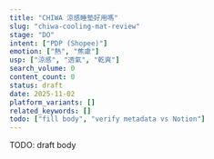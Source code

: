 ```yaml
---
title: "CHIWA 涼感睡墊好用嗎"
slug: "chiwa-cooling-mat-review"
stage: "DO"
intent: ["PDP (Shopee)"]
emotion: ["熱", "焦慮"]
usp: ["涼感", "透氣", "乾爽"]
search_volume: 0
content_count: 0
status: draft
date: 2025-11-02
platform_variants: []
related_keywords: []
todo: ["fill body", "verify metadata vs Notion"]
---
```


TODO: draft body
